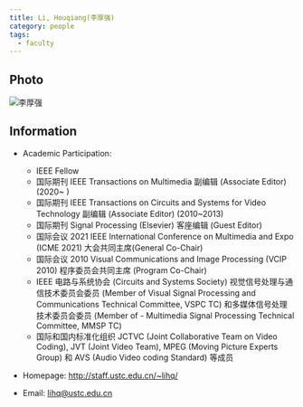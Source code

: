 ```yaml
---
title: Li, Houqiang(李厚强)
category: people
tags:
  - faculty
---
```


## Photo


![李厚强](http://staff.ustc.edu.cn/~lihq/assets/images/main_400x300.jpg)


## Information

- Academic Participation:
  - IEEE Fellow
  - 国际期刊 IEEE Transactions on Multimedia 副编辑 (Associate Editor) (2020~ )
  - 国际期刊 IEEE Transactions on Circuits and Systems for Video Technology 副编辑 (Associate Editor) (2010~2013)
  - 国际期刊 Signal Processing (Elsevier) 客座编辑 (Guest Editor)
  - 国际会议 2021 IEEE International Conference on Multimedia and Expo (ICME 2021) 大会共同主席(General Co-Chair)
  - 国际会议 2010 Visual Communications and Image Processing (VCIP 2010) 程序委员会共同主席 (Program Co-Chair)
  - IEEE 电路与系统协会 (Circuits and Systems Society) 视觉信号处理与通信技术委员会委员 (Member of Visual Signal Processing and Communications Technical Committee, VSPC TC) 和多媒体信号处理技术委员会委员 (Member of - Multimedia   Signal Processing Technical Committee, MMSP TC)
  - 国际和国内标准化组织 JCTVC (Joint Collaborative Team on Video Coding), JVT (Joint Video Team), MPEG (Moving Picture Experts Group) 和 AVS (Audio Video coding Standard) 等成员

- Homepage: <http://staff.ustc.edu.cn/~lihq/>
- Email: lihq@ustc.edu.cn
